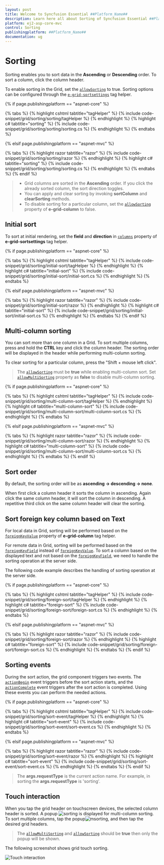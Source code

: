 ```yaml
---
layout: post
title: Welcome to Syncfusion Essential ##Platform_Name##
description: Learn here all about Sorting of Syncfusion Essential ##Platform_Name## widgets based on HTML5 and jQuery.
platform: ej2-asp-core-mvc
control: Sorting
publishingplatform: ##Platform_Name##
documentation: ug
---
```



# Sorting

Sorting enables you to sort data in the **Ascending** or **Descending** order.
To sort a column, click the column header.

To enable sorting in the Grid, set the [`allowSorting`](https://help.syncfusion.com/cr/aspnetcore-js2/Syncfusion.EJ2.Grids.Grid.html#Syncfusion_EJ2_Grids_Grid_AllowSorting) to true. Sorting options can be configured through the [`e-grid-sortsettings`](https://help.syncfusion.com/cr/aspnetcore-js2/Syncfusion.EJ2.Grids.Grid.html#Syncfusion_EJ2_Grids_Grid_SortSettings) tag helper.

{% if page.publishingplatform == "aspnet-core" %}

{% tabs %}
{% highlight cshtml tabtitle="tagHelper" %}
{% include code-snippet/grid/sorting/sorting/tagHelper %}
{% endhighlight %}
{% highlight c# tabtitle="sorting" %}
{% include code-snippet/grid/sorting/sorting/sorting.cs %}
{% endhighlight %}
{% endtabs %}

{% elsif page.publishingplatform == "aspnet-mvc" %}

{% tabs %}
{% highlight razor tabtitle="razor" %}
{% include code-snippet/grid/sorting/sorting/razor %}
{% endhighlight %}
{% highlight c# tabtitle="sorting" %}
{% include code-snippet/grid/sorting/sorting/sorting.cs %}
{% endhighlight %}
{% endtabs %}
{% endif %}



> * Grid columns are sorted in the **Ascending** order. If you click the already sorted column, the sort direction toggles.
> * You can apply and clear sorting by invoking **sortColumn** and **clearSorting** methods.
> * To disable sorting for a particular column, set the [`allowSorting`](https://help.syncfusion.com/cr/aspnetcore-js2/Syncfusion.EJ2.Grids.GridColumn.html#Syncfusion_EJ2_Grids_GridColumn_AllowSorting) property of **e-grid-column** to false.

## Initial sort

To sort at initial rendering, set the **field** and
**direction** in [`columns`](https://help.syncfusion.com/cr/aspnetcore-js2/Syncfusion.EJ2.Grids.GridSortSettings.html#Syncfusion_EJ2_Grids_GridSortSettings_Columns) property of **e-grid-sortsettings** tag helper.

{% if page.publishingplatform == "aspnet-core" %}

{% tabs %}
{% highlight cshtml tabtitle="tagHelper" %}
{% include code-snippet/grid/sorting/initial-sort/tagHelper %}
{% endhighlight %}
{% highlight c# tabtitle="initial-sort" %}
{% include code-snippet/grid/sorting/initial-sort/initial-sort.cs %}
{% endhighlight %}
{% endtabs %}

{% elsif page.publishingplatform == "aspnet-mvc" %}

{% tabs %}
{% highlight razor tabtitle="razor" %}
{% include code-snippet/grid/sorting/initial-sort/razor %}
{% endhighlight %}
{% highlight c# tabtitle="initial-sort" %}
{% include code-snippet/grid/sorting/initial-sort/initial-sort.cs %}
{% endhighlight %}
{% endtabs %}
{% endif %}



## Multi-column sorting

You can sort more than one column in a Grid. To sort multiple columns, press and hold the **CTRL** key and click the column header. The sorting order will be displayed in the header while performing multi-column sorting.

To clear sorting for a particular column, press the "Shift + mouse left click".

> The [`allowSorting`](https://help.syncfusion.com/cr/aspnetcore-js2/Syncfusion.EJ2.Grids.Grid.html#Syncfusion_EJ2_Grids_Grid_AllowSorting) must be **true** while enabling multi-column sort.
> Set [`allowMultiSorting`](https://help.syncfusion.com/cr/aspnetcore-js2/Syncfusion.EJ2.Grids.Grid.html#Syncfusion_EJ2_Grids_Grid_AllowMultiSorting) property as **false** to disable multi-column sorting.

{% if page.publishingplatform == "aspnet-core" %}

{% tabs %}
{% highlight cshtml tabtitle="tagHelper" %}
{% include code-snippet/grid/sorting/multi-column-sort/tagHelper %}
{% endhighlight %}
{% highlight c# tabtitle="multi-column-sort" %}
{% include code-snippet/grid/sorting/multi-column-sort/multi-column-sort.cs %}
{% endhighlight %}
{% endtabs %}

{% elsif page.publishingplatform == "aspnet-mvc" %}

{% tabs %}
{% highlight razor tabtitle="razor" %}
{% include code-snippet/grid/sorting/multi-column-sort/razor %}
{% endhighlight %}
{% highlight c# tabtitle="multi-column-sort" %}
{% include code-snippet/grid/sorting/multi-column-sort/multi-column-sort.cs %}
{% endhighlight %}
{% endtabs %}
{% endif %}



## Sort order

By default, the sorting order will be as **ascending -> descending -> none**.

When first click a column header it sorts the column in ascending. Again click the same column header, it will sort the column in descending. A repetitive third click on the same column header will clear the sorting.

## Sort foreign key column based on Text

For local data in Grid, sorting will be performed based on the [`foreignKeyValue`](https://help.syncfusion.com/cr/aspnetcore-js2/Syncfusion.EJ2.Grids.GridColumn.html#Syncfusion_EJ2_Grids_GridColumn_ForeignKeyValue) property of **e-grid-column** tag helper.

For remote data in Grid, sorting will be performed based on the [`foreignKeyField`](https://help.syncfusion.com/cr/aspnetcore-js2/Syncfusion.EJ2.Grids.GridColumn.html#Syncfusion_EJ2_Grids_GridColumn_ForeignKeyField) instead of [`foreignKeyValue`](https://help.syncfusion.com/cr/aspnetcore-js2/Syncfusion.EJ2.Grids.GridColumn.html#Syncfusion_EJ2_Grids_GridColumn_ForeignKeyValue). To sort a column based on the displayed text and not based on the [`foreignKeyField`](https://help.syncfusion.com/cr/aspnetcore-js2/Syncfusion.EJ2.Grids.GridColumn.html#Syncfusion_EJ2_Grids_GridColumn_ForeignKeyField), we need to handle the sorting operation at the server side.

The following code example describes the handling of sorting operation at the server side.

{% if page.publishingplatform == "aspnet-core" %}

{% tabs %}
{% highlight cshtml tabtitle="tagHelper" %}
{% include code-snippet/grid/sorting/foreign-sort/tagHelper %}
{% endhighlight %}
{% highlight c# tabtitle="foreign-sort" %}
{% include code-snippet/grid/sorting/foreign-sort/foreign-sort.cs %}
{% endhighlight %}
{% endtabs %}

{% elsif page.publishingplatform == "aspnet-mvc" %}

{% tabs %}
{% highlight razor tabtitle="razor" %}
{% include code-snippet/grid/sorting/foreign-sort/razor %}
{% endhighlight %}
{% highlight c# tabtitle="foreign-sort" %}
{% include code-snippet/grid/sorting/foreign-sort/foreign-sort.cs %}
{% endhighlight %}
{% endtabs %}
{% endif %}



## Sorting events

During the sort action, the grid component triggers two events. The [`actionBegin`](https://help.syncfusion.com/cr/aspnetcore-js2/Syncfusion.EJ2.Grids.Grid.html#Syncfusion_EJ2_Grids_Grid_ActionBegin) event triggers before the sort action starts, and the [`actionComplete`](https://help.syncfusion.com/cr/aspnetcore-js2/Syncfusion.EJ2.Grids.Grid.html#Syncfusion_EJ2_Grids_Grid_ActionComplete) event triggers after the sort action is completed. Using these events you can perform the needed actions.

{% if page.publishingplatform == "aspnet-core" %}

{% tabs %}
{% highlight cshtml tabtitle="tagHelper" %}
{% include code-snippet/grid/sorting/sort-event/tagHelper %}
{% endhighlight %}
{% highlight c# tabtitle="sort-event" %}
{% include code-snippet/grid/sorting/sort-event/sort-event.cs %}
{% endhighlight %}
{% endtabs %}

{% elsif page.publishingplatform == "aspnet-mvc" %}

{% tabs %}
{% highlight razor tabtitle="razor" %}
{% include code-snippet/grid/sorting/sort-event/razor %}
{% endhighlight %}
{% highlight c# tabtitle="sort-event" %}
{% include code-snippet/grid/sorting/sort-event/sort-event.cs %}
{% endhighlight %}
{% endtabs %}
{% endif %}



> The **args.requestType** is the current action name. For example, in sorting the **args.requestType** is 'sorting'.

## Touch interaction

When you tap the grid header on touchscreen devices, the selected column header is sorted. A popup ![sorting](./images/sorting.jpg) is displayed for multi-column sorting. To sort multiple columns, tap the popup![msorting](./images/msorting.jpg), and then tap the desired grid headers.

> The [`allowMultiSorting`](https://help.syncfusion.com/cr/aspnetcore-js2/Syncfusion.EJ2.Grids.Grid.html#Syncfusion_EJ2_Grids_Grid_AllowMultiSorting) and [`allowSorting`](https://help.syncfusion.com/cr/aspnetcore-js2/Syncfusion.EJ2.Grids.Grid.html#Syncfusion_EJ2_Grids_Grid_AllowSorting) should be **true** then only the popup will be shown.

The following screenshot shows grid touch sorting.

![Touch interaction](./images/touch-sorting.jpg)

